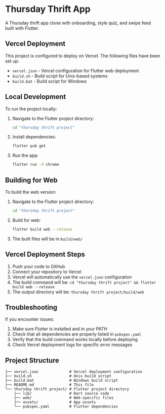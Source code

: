 # Thursday Thrift App

A Thursday thrift app clone with onboarding, style quiz, and swipe feed built with Flutter.

## Vercel Deployment

This project is configured to deploy on Vercel. The following files have been set up:

- `vercel.json` - Vercel configuration for Flutter web deployment
- `build.sh` - Build script for Unix-based systems
- `build.bat` - Build script for Windows

## Local Development

To run the project locally:

1. Navigate to the Flutter project directory:
   ```bash
   cd "thursday thrift project"
   ```

2. Install dependencies:
   ```bash
   flutter pub get
   ```

3. Run the app:
   ```bash
   flutter run -d chrome
   ```

## Building for Web

To build the web version:

1. Navigate to the Flutter project directory:
   ```bash
   cd "thursday thrift project"
   ```

2. Build for web:
   ```bash
   flutter build web --release
   ```

3. The built files will be in `build/web/`

## Vercel Deployment Steps

1. Push your code to GitHub
2. Connect your repository to Vercel
3. Vercel will automatically use the `vercel.json` configuration
4. The build command will be: `cd "thursday thrift project" && flutter build web --release`
5. The output directory will be: `thursday thrift project/build/web`

## Troubleshooting

If you encounter issues:

1. Make sure Flutter is installed and in your PATH
2. Check that all dependencies are properly listed in `pubspec.yaml`
3. Verify that the build command works locally before deploying
4. Check Vercel deployment logs for specific error messages

## Project Structure

```
├── vercel.json              # Vercel deployment configuration
├── build.sh                 # Unix build script
├── build.bat                # Windows build script
├── README.md                # This file
└── thursday thrift project/ # Flutter project directory
    ├── lib/                 # Dart source code
    ├── web/                 # Web-specific files
    ├── assets/              # App assets
    └── pubspec.yaml         # Flutter dependencies
``` 